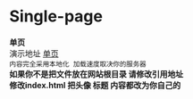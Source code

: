 # Single-page
**单页**  
演示地址	[单页](https://mhans.cn/single "悬停显示")  
`内容完全采用本地化 加载速度取决你的服务器`  
**如果你不是把文件放在网站根目录 请修改引用地址**  
**修改index.html 把头像 标题 内容都改为你自己的**  
